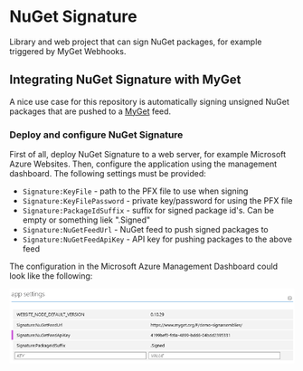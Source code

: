 # NuGet Signature

Library and web project that can sign NuGet packages, for example triggered by MyGet Webhooks.

## Integrating NuGet Signature with MyGet

A nice use case for this repository is automatically signing unsigned NuGet packages that are pushed to a [MyGet](http://www.myget.org) feed.

### Deploy and configure NuGet Signature

First of all, deploy NuGet Signature to a web server, for example Microsoft Azure Websites. Then, configure the application using the management dashboard. The following settings must be provided:

* ```Signature:KeyFile``` - path to the PFX file to use when signing
* ```Signature:KeyFilePassword``` - private key/password for using the PFX file
* ```Signature:PackageIdSuffix``` - suffix for signed package id's. Can be empty or something liek ".Signed"
* ```Signature:NuGetFeedUrl``` - NuGet feed to push signed packages to
* ```Signature:NuGetFeedApiKey``` - API key for pushing packages to the above feed

The configuration in the Microsoft Azure Management Dashboard could look like the following:

![Azure Websites configuration](docs/azure-websites.png)

